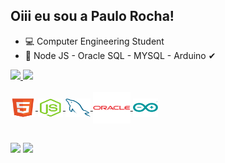 ## Oiii eu sou a Paulo Rocha!

- 💻 Computer Engineering Student
- 🌋 Node JS - Oracle SQL - MYSQL - Arduino ✔

<div>
  <a href="https://github.com/rafaballerini">
  <img height="150" src="https://github-readme-stats.vercel.app/api?username=paul0rocha&show_icons=true&theme=dracula&include_all_commits=true&count_private=true"/>
  <img height="150" src="https://github-readme-stats.vercel.app/api/top-langs/?username=paul0rocha&layout=compact&langs_count=150&theme=dracula"/>
</div>

 <div style="display: inline_block"><br>
     <img align="center" alt="Rafa-HTML" height="30" width="40" src="https://raw.githubusercontent.com/devicons/devicon/master/icons/html5/html5-original.svg">
   <img align="center" alt="Rafa-Csharp" height="30" width="40" src="https://raw.githubusercontent.com/devicons/devicon/master/icons/nodejs/nodejs-original.svg">
  
  <img align="center" alt="Rafa-Csharp" height="30" width="40" src="https://raw.githubusercontent.com/devicons/devicon/master/icons/mysql/mysql-original.svg">
      <img align="center" alt="Rafa-Csharp" height="50" width="60" src="https://raw.githubusercontent.com/devicons/devicon/master/icons/oracle/oracle-original.svg">

   <img align="center" alt="Rafa-Csharp" height="30" width="40" src="https://raw.githubusercontent.com/devicons/devicon/master/icons/arduino/arduino-original.svg">
     

   </div>
  
  <div> 
   <br>
    
  <a href = "pauloseng80@gmail.com"><img src="https://img.shields.io/badge/-Gmail-%23333?style=for-the-badge&logo=gmail&logoColor=white" target="_blank"></a>
    <a href="https://instagram.com/_paulo_rocha" target="_blank"><img src="https://img.shields.io/badge/-Instagram-%23E4405F?style=for-the-badge&logo=instagram&logoColor=white" target="_blank"></a>
    
 
</div>
